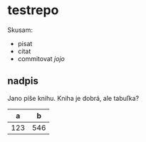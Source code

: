 testrepo
========

Skusam:
* pisat
* citat
* commitovat *jojo*
 
nadpis
------

Jano píše knihu. Kniha je dobrá, ale tabuľka?

| a   | b   |
------|-------
| 123 | 546 |
